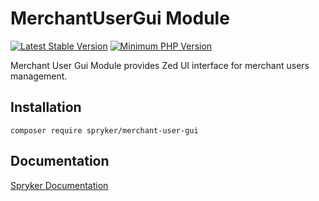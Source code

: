# MerchantUserGui Module
[![Latest Stable Version](https://poser.pugx.org/spryker/merchant-user-gui/v/stable.svg)](https://packagist.org/packages/spryker/merchant-user-gui)
[![Minimum PHP Version](https://img.shields.io/badge/php-%3E%3D%208.2-8892BF.svg)](https://php.net/)

Merchant User Gui Module provides Zed UI interface for merchant users management.

## Installation

```
composer require spryker/merchant-user-gui
```

## Documentation

[Spryker Documentation](https://docs.spryker.com)
